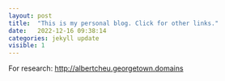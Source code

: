 ```yaml
---
layout: post
title:  "This is my personal blog. Click for other links."
date:   2022-12-16 09:38:14
categories: jekyll update
visible: 1
---
```


For research: http://albertcheu.georgetown.domains